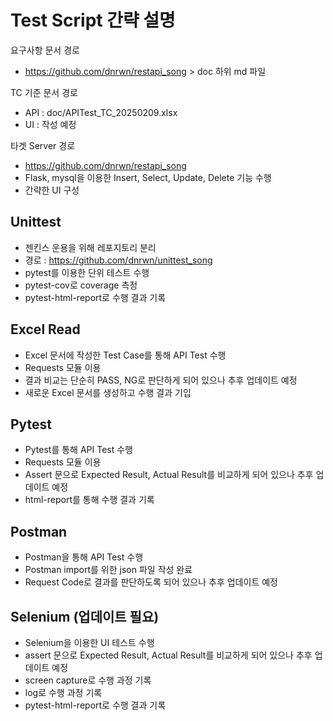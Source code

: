 # Test Script 간략 설명

요구사항 문서 경로
- https://github.com/dnrwn/restapi_song > doc 하위 md 파일

TC 기준 문서 경로
- API : doc/APITest_TC_20250209.xlsx
- UI : 작성 예정

타겟 Server 경로
- https://github.com/dnrwn/restapi_song
- Flask, mysql을 이용한 Insert, Select, Update, Delete 기능 수행
- 간략한 UI 구성

## Unittest
- 젠킨스 운용을 위해 레포지토리 분리
- 경로 : https://github.com/dnrwn/unittest_song
- pytest를 이용한 단위 테스트 수행
- pytest-cov로 coverage 측정
- pytest-html-report로 수행 결과 기록

## Excel Read
- Excel 문서에 작성한 Test Case를 통해 API Test 수행
- Requests 모듈 이용
- 결과 비교는 단순히 PASS, NG로 판단하게 되어 있으나 추후 업데이트 예정
- 새로운 Excel 문서를 생성하고 수행 결과 기입

## Pytest
- Pytest를 통해 API Test 수행
- Requests 모듈 이용
- Assert 문으로 Expected Result, Actual Result를 비교하게 되어 있으나 추후 업데이트 예정
- html-report를 통해 수행 결과 기록

## Postman
- Postman을 통해 API Test 수행
- Postman import를 위한 json 파일 작성 완료
- Request Code로 결과를 판단하도록 되어 있으나 추후 업데이트 예정

## Selenium (업데이트 필요)
- Selenium을 이용한 UI 테스트 수행
- assert 문으로 Expected Result, Actual Result를 비교하게 되어 있으나 추후 업데이트 예정
- screen capture로 수행 과정 기록
- log로 수행 과정 기록
- pytest-html-report로 수행 결과 기록
